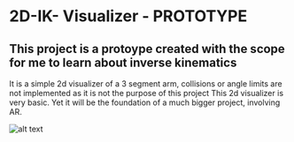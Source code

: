 # 2D-IK- Visualizer - PROTOTYPE

## This project is a protoype created with the scope for me to learn about inverse kinematics 

<p> It is a simple 2d visualizer of a 3 segment arm, collisions or angle limits are not implemented as it is not the purpose of this project
  This 2d visualizer is very basic. Yet it will be the foundation of a much bigger project, involving AR. 
  
  ![alt text](https://github.com/RivenSama/2D-IK/blob/master/presentation.gif "Presentation of the IK visualizer")

</p>

